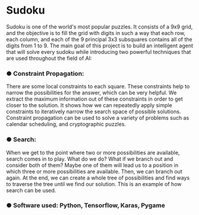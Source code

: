 
# Sudoku

Sudoku is one of the world's most popular puzzles. It consists of a 9x9 grid, and the objective is to fill the grid with digits in such a way that each row, each column, and each of the 9 principal 3x3 subsquares contains all of the digits from 1 to 9.   The main goal of this project is to build an intelligent agent that will solve every sudoku while introducing  two powerful techniques that are used throughout the field of AI:

### ● Constraint Propagation:
There are some local constraints to each square. These constraints help to narrow the possibilities for the answer, which can be very helpful. We extract the maximum information out of these constraints in order to get closer to the solution. It shows how we can repeatedly apply simple constraints to iteratively narrow the search space of possible solutions. Constraint propagation can be used to solve a variety of problems such as calendar scheduling, and cryptographic puzzles.
### ● Search: 
When we get to the point where two or more possibilities are available, search comes in to play. What do we do? What if we branch out and consider both of them? Maybe one of them will lead us to a position in which three or more possibilities are available. Then, we can branch out again. At the end, we can create a whole tree of possibilities and find ways to traverse the tree until we find our solution. This is an example of how search can be used.

### ● Software used: Python, Tensorflow, Karas, Pygame

